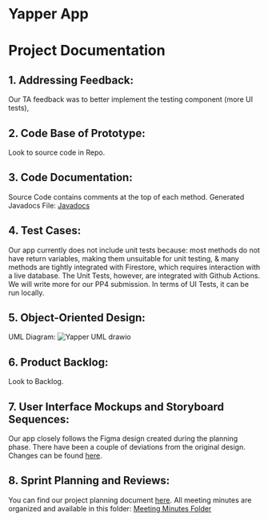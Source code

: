 # Yapper App
# Project Documentation
## 1. Addressing Feedback:
Our TA feedback was to better implement the testing component (more UI tests),

## 2. Code Base of Prototype:
Look to source code in Repo.

## 3. Code Documentation:
Source Code contains comments at the top of each method.
Generated Javadocs File: [Javadocs](https://drive.google.com/drive/u/4/folders/1Qoqg7wmWQTU7dWtox3jd7IVcYeWaUrmn)

## 4. Test Cases:
Our app currently does not include unit tests because: most methods do not have return variables, making them unsuitable for unit testing, & many methods are tightly integrated with Firestore, which requires interaction with a live database.
The Unit Tests, however, are integrated with Github Actions. We will write more for our PP4 submission. In terms of UI Tests, it can be run locally.

## 5. Object-Oriented Design:
UML Diagram: ![Yapper UML drawio](https://github.com/user-attachments/assets/01760e36-bd5d-4c13-b936-9b3d89171d41)


## 6. Product Backlog:
Look to Backlog. 

## 7. User Interface Mockups and Storyboard Sequences:
Our app closely follows the Figma design created during the planning phase. There have been a couple of deviations from the original design. Changes can be found [here](https://www.figma.com/design/LvuX3OONMMB8AZHy7H7evs/Yapper-App?node-id=0-1).

## 8. Sprint Planning and Reviews:
You can find our project planning document [here](https://docs.google.com/document/d/1r3gN46TJsJ_52aZahp9-sxnLIFVKG7LOSuvvvMBYGXY/edit?tab=t.0).
All meeting minutes are organized and available in this folder: [Meeting Minutes Folder](https://drive.google.com/drive/u/0/folders/1X8VXuVYss5d5FKfLBXnMyWdaYjrwcLZw)
